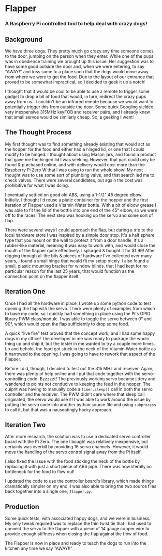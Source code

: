 # Flapper
### A Raspberry Pi controlled tool to help deal with crazy dogs!

## Background
We have three dogs. They pretty much go crazy any time someone comes to the door, jumping on the person when they enter. While one of the pups was in obedience training we brought up this issue. Her suggestion was to have some good outside the door and, when we were entering, to say "AWAY!" and toss some to a place such that the dogs would move away from where we were to get the food. Due to the layout of our entrance that proved to be somewhat impractical, so I decided to geek it up a notch!

I thought that it would be cool to be able to use a remote to trigger some gadget to drop a bit of food that would, in turn, redirect the crazy pups away from us. It couldn't be an infrared remote because we would want to potentially trigger this from outside the door. Some quick Googling yielded very inexpensive 315MHz keyFOB and receiver pairs, and I already knew that small servos would be similarly cheap. So, a geeking I went!

## The Thought Process

My first thought was to find something already existing that would act as the hopper for the food and either had a hinged lid, or one that I could modify to be hinged. I thought about using Mason jars, and found a product that gave me the hinged lid I was seeking. However, that part could only be found & purchased online, and with delivery would cost more than the Raspberry Pi Zero W that I was using to run the whole show! My next thought was to use some sort of plumbing valve, and that search led me to check valves. There were several candidates, but again the cost was prohibitive for what I was doing.

I eventually settled on good old ABS, using a 1-1/2" 45 degree elbow. Initially, I thought I'd reuse a platic container for the hopper and the first iteration of Flapper used a Vitamin Water bottle. With a bit of elbow grease I was able to fit the lid of the bottle into one end of the 45° elbow, so we were off to the races! The next step was hooking up the servo and some sort of flap.

There were several ways I could approach the flap, but during a trip to the local hardware store I was inspired by a simple door stop. It's a half sphere type that you mount on the wall to protect it from a door handle. It's a rubber-like material, meaning it was easy to work with, and would close the mouth of the flapper quite effectively. I splurged & bought it for $1.99! After digging through all the bits & pieces of hardware I've collected over many years, I found a small hinge that would fit my setup nicely. I also found a small, plastic mounting bracket for window blinds, that I had kept for no particular reason for the last 25 years, that would function as the connection point on the flapper itself.

## Iteration One

Once I had all the hardware in place, I wrote up some python code to test opening the flap with the servo. There were plenty of examples from which to base my code, so I quickly had something in place using the Pi's GPIO library PWM class/module. I was able to toggle the servo between 0° and 90°, which would open the flap sufficiently to drop some food.

A quick "live fire" test proved that the concept work, and I had some happy dogs in my office! The developer in me was ready to package the whole thing up and ship it, but the tester in me wanted to try a couple more times. Lo and behold, the food got stuck in the neck of the Vitamin Water bottle as it narrowed to the opening. I was going to have to rework that aspect of the Flapper.

Before I did, though, I decided to test out the 315 MHz and receiver. Again, there was plenty of help online and I put that code together with the servo-controlling code. Bzzzzzt! The previously working servo became jittery and wandered to points not conducive to keeping the feed in the hopper. The culprit was having to manually code a `timer.sleep()` call in both the servo controller and the receiver. The PWM didn't care where that sleep call originated, the servo would use it! I was able to work around the issue by putting the servo code into another python source file and using `subprocess` to call it, but that was a nauseatingly hacky approach.

## Iteration Two

After more research, the solution was to use a dedicated servo controller board with the Pi Zero. The one I bought was relatively inexpensive, but certainly was overkill by providing 16 servo channels. However, it would move the handling of the servo control signal away from the Pi itself.

I also fixed the issue with the food sticking the neck of the bottle by replacing it with just a short piece of ABS pipe. There was now literally no bottleneck for the food to flow out!

I updated the code to use the controller board's library, which made things dramatically simpler on my end. I was also able to bring the two source files back together into a single one, `flapper.py`.

## Production

Some quick tests, with associated happy dogs, and we were in business. My only tweak required was to replace the thin twist tie that I had used to connect the servo to the flapper with a piece of 14 gauge copper wire to provide enough stiffness when closing the flap against the flow of food.

The Flapper is now in place and ready to teach the dogs to run into the kitchen any time we say "AWAY!!"


